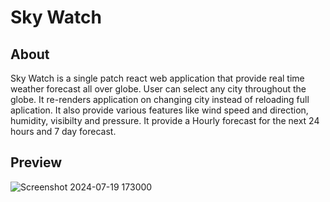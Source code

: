 <h1> Sky Watch</h1>
<h2> About</h2>
Sky Watch is a single patch react web application that provide real time weather forecast all over globe. User can select any city throughout the globe. It re-renders application on changing city instead of reloading full aplication. It also provide various features like wind speed and direction, humidity, visibilty and pressure. It provide a Hourly forecast for the next 24 hours and 7 day forecast.
<h2>Preview</h2>

![Screenshot 2024-07-19 173000](https://github.com/user-attachments/assets/15a62454-1273-46b6-bf50-0344706e8379)
